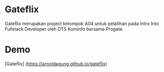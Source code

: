 # Gateflix
Gateflix merupakan project kelompok A04 untuk pelatihan pada Intro Into Fullstack Developer oleh DTS Kominfo bersama Progate.

# Demo
[Gateflix] (https://arnoldagung.github.io/gateflix)
